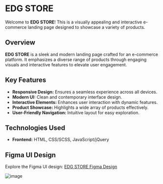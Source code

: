# EDG STORE

Welcome to **EDG STORE**! This is a visually appealing and interactive e-commerce landing page designed to showcase a variety of products.

## Overview

**EDG STORE** is a sleek and modern landing page crafted for an e-commerce platform. It emphasizes a diverse range of products through engaging visuals and interactive features to elevate user engagement.

## Key Features

- **Responsive Design:** Ensures a seamless experience across all devices.
- **Modern UI:** Clean and contemporary interface design.
- **Interactive Elements:** Enhances user interaction with dynamic features.
- **Product Showcase:** Highlights a wide array of products effectively.
- **User-Friendly Navigation:** Intuitive layout for easy exploration.

## Technologies Used

- **Frontend:** HTML, CSS/SCSS, JavaScript/jQuery

## Figma UI Design

Explore the Figma UI design: [EDG STORE Figma Design](<https://www.figma.com/design/4ZFcyrA1dkcPQzmxxe8IlO/EDG(Landing-Page)?node-id=0-1&t=g2MfPeKBsswvPBI1-1>)

![image](https://github.com/user-attachments/assets/2bf2855c-adac-4b8f-ba13-4342bf265f51)
